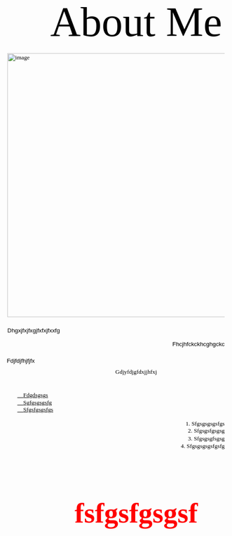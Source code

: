 <!DOCTYPE  html PUBLIC "-//W3C//DTD XHTML 1.0 Transitional//EN" "http://www.w3.org/TR/xhtml1/DTD/xhtml1-transitional.dtd">
<html xmlns="http://www.w3.org/1999/xhtml" xml:lang="en-au" lang="en-au"><head><meta http-equiv="Content-Type" content="text/html; charset=utf-8"/><title>About Me</title><meta name="author" content="Ben Rodd"/><style type="text/css"> * {margin:0; padding:0; text-indent:0; }
 .s1 { color: black; font-family:"Times New Roman", serif; font-style: normal; font-weight: normal; text-decoration: none; font-size: 72pt; }
 .s2 { color: black; font-family:"Bahnschrift Light", sans-serif; font-style: normal; font-weight: normal; text-decoration: none; font-size: 10pt; }
 p { color: black; font-family:"Bradley Hand ITC"; font-style: normal; font-weight: normal; text-decoration: none; font-size: 10pt; margin:0pt; }
 .s3 { color: black; font-family:"Bradley Hand ITC"; font-style: normal; font-weight: normal; text-decoration: underline; font-size: 10pt; }
 h1 { color: #F00; font-family:Algerian; font-style: normal; font-weight: bold; text-decoration: none; font-size: 48pt; }
 li {display: block; }
 #l1 {padding-left: 0pt; }
 #l1> li>*:first-child:before {content: " "; color: black; font-family:Symbol, serif; font-style: normal; font-weight: normal; text-decoration: none; font-size: 10pt; }
 #l2 {padding-left: 0pt;counter-reset: c2 1; }
 #l2> li>*:first-child:before {counter-increment: c2; content: counter(c2, decimal)". "; color: black; font-family:"Bradley Hand ITC"; font-style: normal; font-weight: normal; text-decoration: none; font-size: 10pt; }
 #l2> li:first-child>*:first-child:before {counter-increment: c2 0;  }
</style></head><body><p class="s1" style="padding-top: 4pt;padding-left: 75pt;text-indent: 0pt;text-align: center;">About Me</p><p style="text-indent: 0pt;text-align: left;"><br/></p><p style="padding-left: 6pt;text-indent: 0pt;text-align: left;"><span><img width="603" height="601" alt="image" src="About Me/Image_001.jpg"/></span></p><p class="s2" style="padding-top: 17pt;padding-left: 6pt;text-indent: 0pt;text-align: left;">Dhgxjfxjfxgjfxfxjfxxfg</p><p style="text-indent: 0pt;text-align: left;"><br/></p><p class="s2" style="text-indent: 0pt;text-align: right;">Fhcjhfckckhcghgckc</p><p style="text-indent: 0pt;text-align: left;"><br/></p><p class="s2" style="padding-top: 5pt;padding-left: 5pt;text-indent: 0pt;text-align: left;">Fdjfdjfhjfjfx</p><p style="padding-top: 8pt;padding-left: 75pt;text-indent: 0pt;text-align: center;">Gdjyfdjgfdxjjhfxj</p><p style="text-indent: 0pt;text-align: left;"><br/></p><ul id="l1"><li><p class="s3" style="padding-top: 5pt;padding-left: 41pt;text-indent: -18pt;text-align: left;">Fdgdsgsgs</p></li><li><p class="s3" style="padding-top: 1pt;padding-left: 41pt;text-indent: -18pt;text-align: left;">Sgfgsgsgsfg</p></li><li><p class="s3" style="padding-left: 41pt;text-indent: -18pt;text-align: left;">Sfgsfgsgsfgs</p><p style="text-indent: 0pt;text-align: left;"><br/></p><ol id="l2"><li><p style="padding-left: 51pt;text-indent: -51pt;text-align: right;">Sfgsgsgsgsfgs</p></li><li><p style="padding-left: 56pt;text-indent: -56pt;text-align: right;">Sfgsgsfgsgsg</p></li><li><p style="padding-top: 1pt;padding-left: 56pt;text-indent: -56pt;text-align: right;">Sfgsgsgfsgsg</p></li><li><p style="padding-top: 1pt;padding-left: 41pt;text-indent: -42pt;text-align: right;">Sfgsgsgsgsfgsfg</p></li></ol></li></ul><p style="text-indent: 0pt;text-align: left;"><br/></p><h1 style="padding-left: 75pt;text-indent: 0pt;line-height: 58pt;text-align: center;">fsfgsfgsgsf</h1></body></html>
